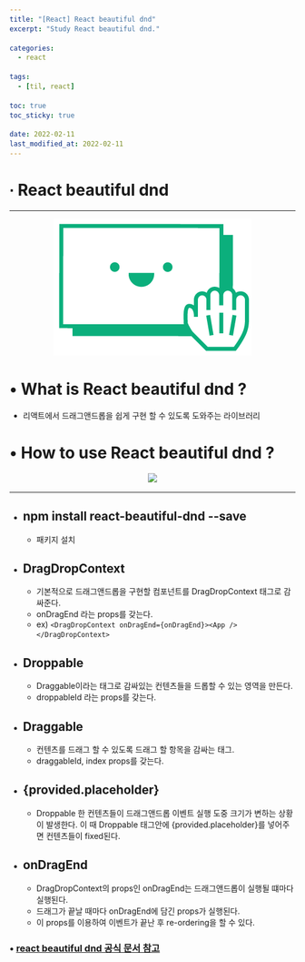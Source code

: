 ```yaml
---
title: "[React] React beautiful dnd"
excerpt: "Study React beautiful dnd."

categories:
  - react

tags:
  - [til, react]

toc: true
toc_sticky: true

date: 2022-02-11
last_modified_at: 2022-02-11
---
```


# ∙ React beautiful dnd

---

<div align="center">

<img src="/assets/images/22_02_11_react/reactBeautifulDnd.png"/>

</div>

# • What is React beautiful dnd ?

- 리액트에서 드래그앤드롭을 쉽게 구현 할 수 있도록 도와주는 라이브러리

# • How to use React beautiful dnd ?

<div align="center">

<img src="x"/>

</div>

---

- ## npm install react-beautiful-dnd --save

  - 패키지 설치

- ## DragDropContext

  - 기본적으로 드래그앤드롭을 구현할 컴포넌트를 DragDropContext 태그로 감싸준다.
  - onDragEnd 라는 props를 갖는다.
  - ex) `<DragDropContext onDragEnd={onDragEnd}><App /></DragDropContext>`

- ## Droppable

  - Draggable이라는 태그로 감싸있는 컨텐츠들을 드롭할 수 있는 영역을 만든다.
  - droppableId 라는 props를 갖는다.

- ## Draggable

  - 컨텐츠를 드래그 할 수 있도록 드래그 할 항목을 감싸는 태그.
  - draggableId, index props를 갖는다.

- ## {provided.placeholder}

  - Droppable 한 컨텐츠들이 드래그앤드롭 이벤트 실행 도중 크기가 변하는 상황이 발생한다. 이 때 Droppable 태그안에 {provided.placeholder}를 넣어주면 컨텐츠들이 fixed된다.

- ## onDragEnd
  - DragDropContext의 props인 onDragEnd는 드래그앤드롭이 실행될 떄마다 실행된다.
  - 드래그가 끝날 때마다 onDragEnd에 담긴 props가 실행된다.
  - 이 props를 이용하여 이벤트가 끝난 후 re-ordering을 할 수 있다.

### • <a href="https://github.com/atlassian/react-beautiful-dnd" target="_blank">react beautiful dnd 공식 문서 참고</a>
